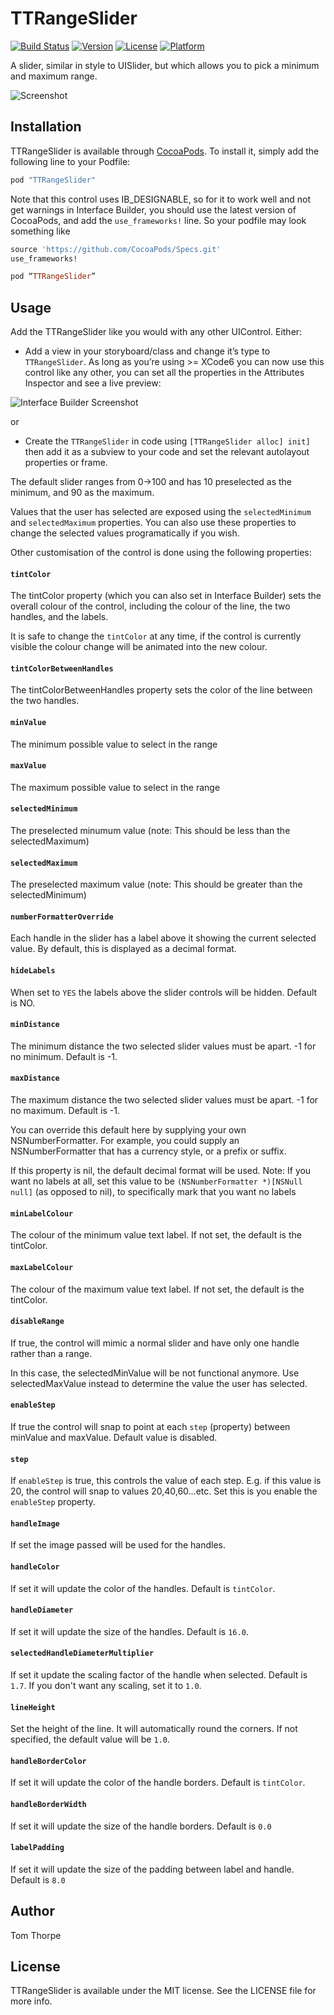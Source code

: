 # TTRangeSlider
[![Build Status](https://travis-ci.org/TomThorpe/TTRangeSlider.svg?branch=master)](https://travis-ci.org/TomThorpe/TTRangeSlider) [![Version](https://img.shields.io/cocoapods/v/TTRangeSlider.svg?style=flat)](http://cocoadocs.org/docsets/TTRangeSlider)
[![License](https://img.shields.io/cocoapods/l/TTRangeSlider.svg?style=flat)](http://cocoadocs.org/docsets/TTRangeSlider)
[![Platform](https://img.shields.io/cocoapods/p/TTRangeSlider.svg?style=flat)](http://cocoadocs.org/docsets/TTRangeSlider)

A slider, similar in style to UISlider, but which allows you to pick a minimum and maximum range.

![Screenshot](Example/TTRangeSlider.gif)
## Installation
TTRangeSlider is available through [CocoaPods](http://cocoapods.org). To install
it, simply add the following line to your Podfile:

```ruby
pod "TTRangeSlider"
```

Note that this control uses IB_DESIGNABLE, so for it to work well and not get warnings in Interface Builder, you should use the latest version of CocoaPods, and add the `use_frameworks!` line. So your podfile may look something like

```ruby
source 'https://github.com/CocoaPods/Specs.git'
use_frameworks!

pod “TTRangeSlider”
```

## Usage

Add the TTRangeSlider like you would with any other UIControl. Either:
* Add a view in your storyboard/class and change it’s type to `TTRangeSlider`. As long as you’re using >= XCode6 you can now use this control like any other, you can set all the properties in the Attributes Inspector and see a live preview:

![Interface Builder Screenshot](Example/interfacebuilder.png)

or
* Create the `TTRangeSlider` in code using `[TTRangeSlider alloc] init]` then add it as a subview to your code and set the relevant autolayout properties or frame.

The default slider ranges from 0->100 and has 10 preselected as the minimum, and 90 as the maximum. 

Values that the user has selected are exposed using the `selectedMinimum` and `selectedMaximum` properties. You can also use these properties to change the selected values programatically if you wish.

Other customisation of the control is done using the following properties:
#### `tintColor`
The tintColor property (which you can also set in Interface Builder) sets the overall colour of the control, including the colour of the line, the two handles, and the labels.

It is safe to change the `tintColor` at any time, if the control is currently visible the colour change will be animated into the new colour.
#### `tintColorBetweenHandles`
The tintColorBetweenHandles property sets the color of the line between the two handles.
#### `minValue`
The minimum possible value to select in the range
#### `maxValue`
The maximum possible value to select in the range
#### `selectedMinimum`
The preselected minumum value (note: This should be less than the selectedMaximum)
#### `selectedMaximum`
The preselected maximum value (note: This should be greater than the selectedMinimum)
#### `numberFormatterOverride`
Each handle in the slider has a label above it showing the current selected value. By default, this is displayed as a decimal format.
#### `hideLabels`
When set to `YES` the labels above the slider controls will be hidden. Default is NO.
#### `minDistance`
The minimum distance the two selected slider values must be apart. -1 for no minimum. Default is -1.
#### `maxDistance`
The maximum distance the two selected slider values must be apart. -1 for no maximum. Default is -1.

You can override this default here by supplying your own NSNumberFormatter. For example, you could supply an NSNumberFormatter that has a currency style, or a prefix or suffix.

If this property is nil, the default decimal format will be used. Note: If you want no labels at all, set this value to be `(NSNumberFormatter *)[NSNull null]` (as opposed to nil), to specifically mark that you want no labels
#### `minLabelColour`
The colour of the minimum value text label. If not set, the default is the tintColor.
#### `maxLabelColour`
The colour of the maximum value text label. If not set, the default is the tintColor.
#### `disableRange`
If true, the control will mimic a normal slider and have only one handle rather than a range.

In this case, the selectedMinValue will be not functional anymore. Use selectedMaxValue instead to determine the value the user has selected.
#### `enableStep`
If true the control will snap to point at each `step` (property) between minValue and maxValue. Default value is disabled.
#### `step`
If `enableStep` is true, this controls the value of each step. E.g. if this value is 20, the control will snap to values 20,40,60...etc. Set this is you enable the `enableStep` property.
#### `handleImage`
If set the image passed will be used for the handles.
#### `handleColor`
If set it will update the color of the handles. Default is `tintColor`.
#### `handleDiameter`
If set it will update the size of the handles. Default is `16.0`.
#### `selectedHandleDiameterMultiplier`
If set it update the scaling factor of the handle when selected. Default is `1.7`. If you don't want any scaling, set it to `1.0`.
#### `lineHeight`
Set the height of the line. It will automatically round the corners. If not specified, the default value will be `1.0`.
#### `handleBorderColor`
If set it will update the color of the handle borders. Default is `tintColor`.
#### `handleBorderWidth`
If set it will update the size of the handle borders. Default is `0.0`
#### `labelPadding`
If set it will update the size of the padding between label and handle. Default is `8.0`

## Author

Tom Thorpe

## License

TTRangeSlider is available under the MIT license. See the LICENSE file for more info.
